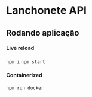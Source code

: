 # Lanchonete API

## Rodando aplicação

#### Live reload

`npm i`
`npm start`

#### Containerized

`npm run docker`
